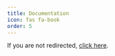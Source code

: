 ```yaml
---
title: Documentation
icon: fas fa-book
order: 5
---
```


<script>
  window.location.href = "https://docs.ezfrcnn.com";
</script>

If you are not redirected, <a href="https://docs.ezfrcnn.com">click here</a>.
